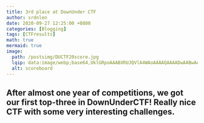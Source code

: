 ```yaml
---
title: 3rd place at DownUnder CTF
author: srdnlen
date: 2020-09-27 12:25:00 +0800
categories: [Blogging]
tags: [CTFresults]
math: true
mermaid: true
image:
  path: /postsimg/DUCTF20score.jpg
  lqip: data:image/webp;base64,UklGRpoAAABXRUJQVlA4WAoAAAAQAAAADwAABwAAQUxQSDIAAAARL0AmbZurmr57yyIiqE8oiG0bejIYEQTgqiDA9vqnsUSI6H+oAERp2HZ65qP/VIAWAFZQOCBCAAAA8AEAnQEqEAAIAAVAfCWkAALp8sF8rgRgAP7o9FDvMCkMde9PK7euH5M1m6VWoDXf2FkP3BqV0ZYbO6NA/VFIAAAA
  alt: scoreboard
---
```

After almost one year of competitions, we got our first top-three in DownUnderCTF! Really nice CTF with some very interesting challenges.
---
